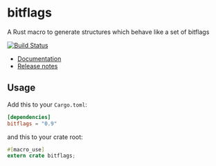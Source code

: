 bitflags
========

A Rust macro to generate structures which behave like a set of bitflags

[![Build Status](https://travis-ci.org/rust-lang-nursery/bitflags.svg?branch=master)](https://travis-ci.org/rust-lang-nursery/bitflags)

- [Documentation](https://docs.rs/bitflags)
- [Release notes](https://github.com/rust-lang-nursery/bitflags/releases)

## Usage

Add this to your `Cargo.toml`:

```toml
[dependencies]
bitflags = "0.9"
```

and this to your crate root:

```rust
#[macro_use]
extern crate bitflags;
```
